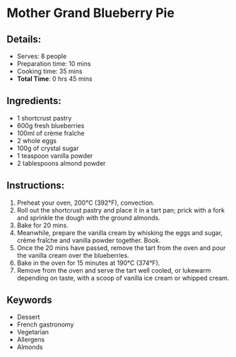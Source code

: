 # Mother Grand Blueberry Pie

## Details:
* Serves: 8 people
* Preparation time: 10 mins
* Cooking time: 35 mins
* **Total Time**: 0 hrs 45 mins

## Ingredients:
* 1 shortcrust pastry
* 600g fresh blueberries
* 100ml of crème fraîche
* 2 whole eggs
* 100g of crystal sugar
* 1 teaspoon vanilla powder
* 2 tablespoons almond powder

## Instructions:
1. Preheat your oven, 200°C (392°F), convection.
1. Roll out the shortcrust pastry and place it in a tart pan; prick with a fork and sprinkle the dough with the ground almonds.
1. Bake for 20 mins.
1. Meanwhile, prepare the vanilla cream by whisking the eggs and sugar, crème fraîche and vanilla powder together. Book.
1. Once the 20 mins have passed, remove the tart from the oven and pour the vanilla cream over the blueberries.
1. Bake in the oven for 15 minutes at 190°C (374°F).
1. Remove from the oven and serve the tart well cooled, or lukewarm depending on taste, with a scoop of vanilla ice cream or whipped cream.

## Keywords
* Dessert
* French gastronomy
* Vegetarian
* Allergens
 * Almonds